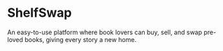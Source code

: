 # ShelfSwap
An easy-to-use platform where book lovers can buy, sell, and swap pre-loved books, giving every story a new home.
